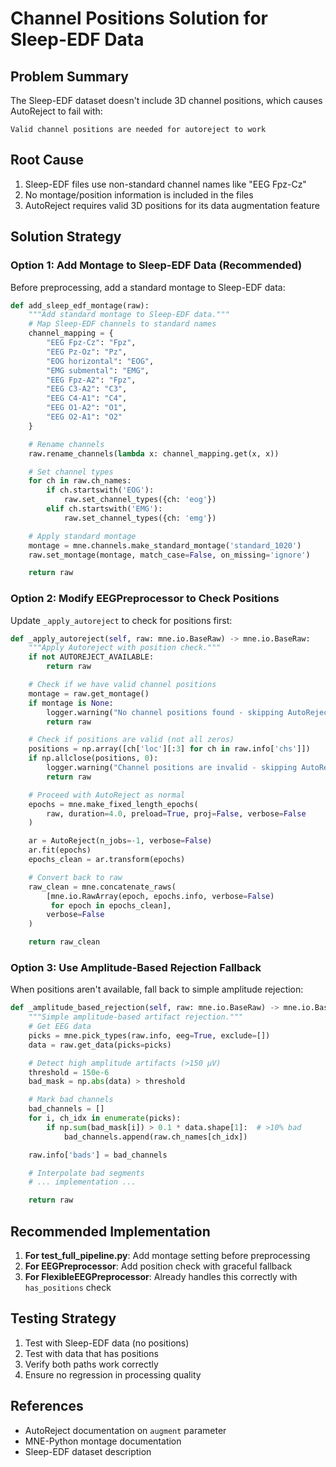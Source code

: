 # Channel Positions Solution for Sleep-EDF Data

## Problem Summary

The Sleep-EDF dataset doesn't include 3D channel positions, which causes AutoReject to fail with:

```
Valid channel positions are needed for autoreject to work
```

## Root Cause

1. Sleep-EDF files use non-standard channel names like "EEG Fpz-Cz"
2. No montage/position information is included in the files
3. AutoReject requires valid 3D positions for its data augmentation feature

## Solution Strategy

### Option 1: Add Montage to Sleep-EDF Data (Recommended)

Before preprocessing, add a standard montage to Sleep-EDF data:

```python
def add_sleep_edf_montage(raw):
    """Add standard montage to Sleep-EDF data."""
    # Map Sleep-EDF channels to standard names
    channel_mapping = {
        "EEG Fpz-Cz": "Fpz",
        "EEG Pz-Oz": "Pz",
        "EOG horizontal": "EOG",
        "EMG submental": "EMG",
        "EEG Fpz-A2": "Fpz",
        "EEG C3-A2": "C3",
        "EEG C4-A1": "C4",
        "EEG O1-A2": "O1",
        "EEG O2-A1": "O2"
    }

    # Rename channels
    raw.rename_channels(lambda x: channel_mapping.get(x, x))

    # Set channel types
    for ch in raw.ch_names:
        if ch.startswith('EOG'):
            raw.set_channel_types({ch: 'eog'})
        elif ch.startswith('EMG'):
            raw.set_channel_types({ch: 'emg'})

    # Apply standard montage
    montage = mne.channels.make_standard_montage('standard_1020')
    raw.set_montage(montage, match_case=False, on_missing='ignore')

    return raw
```

### Option 2: Modify EEGPreprocessor to Check Positions

Update `_apply_autoreject` to check for positions first:

```python
def _apply_autoreject(self, raw: mne.io.BaseRaw) -> mne.io.BaseRaw:
    """Apply Autoreject with position check."""
    if not AUTOREJECT_AVAILABLE:
        return raw

    # Check if we have valid channel positions
    montage = raw.get_montage()
    if montage is None:
        logger.warning("No channel positions found - skipping AutoReject")
        return raw

    # Check if positions are valid (not all zeros)
    positions = np.array([ch['loc'][:3] for ch in raw.info['chs']])
    if np.allclose(positions, 0):
        logger.warning("Channel positions are invalid - skipping AutoReject")
        return raw

    # Proceed with AutoReject as normal
    epochs = mne.make_fixed_length_epochs(
        raw, duration=4.0, preload=True, proj=False, verbose=False
    )

    ar = AutoReject(n_jobs=-1, verbose=False)
    ar.fit(epochs)
    epochs_clean = ar.transform(epochs)

    # Convert back to raw
    raw_clean = mne.concatenate_raws(
        [mne.io.RawArray(epoch, epochs.info, verbose=False)
         for epoch in epochs_clean],
        verbose=False
    )

    return raw_clean
```

### Option 3: Use Amplitude-Based Rejection Fallback

When positions aren't available, fall back to simple amplitude rejection:

```python
def _amplitude_based_rejection(self, raw: mne.io.BaseRaw) -> mne.io.BaseRaw:
    """Simple amplitude-based artifact rejection."""
    # Get EEG data
    picks = mne.pick_types(raw.info, eeg=True, exclude=[])
    data = raw.get_data(picks=picks)

    # Detect high amplitude artifacts (>150 µV)
    threshold = 150e-6
    bad_mask = np.abs(data) > threshold

    # Mark bad channels
    bad_channels = []
    for i, ch_idx in enumerate(picks):
        if np.sum(bad_mask[i]) > 0.1 * data.shape[1]:  # >10% bad
            bad_channels.append(raw.ch_names[ch_idx])

    raw.info['bads'] = bad_channels

    # Interpolate bad segments
    # ... implementation ...

    return raw
```

## Recommended Implementation

1. **For test_full_pipeline.py**: Add montage setting before preprocessing
2. **For EEGPreprocessor**: Add position check with graceful fallback
3. **For FlexibleEEGPreprocessor**: Already handles this correctly with `has_positions` check

## Testing Strategy

1. Test with Sleep-EDF data (no positions)
2. Test with data that has positions
3. Verify both paths work correctly
4. Ensure no regression in processing quality

## References

- AutoReject documentation on `augment` parameter
- MNE-Python montage documentation
- Sleep-EDF dataset description
